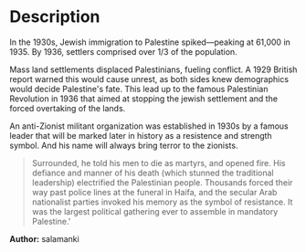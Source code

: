 # Description

In the 1930s, Jewish immigration to Palestine spiked—peaking at 61,000 in 1935. By 1936, settlers comprised over 1/3 of the population.

Mass land settlements displaced Palestinians, fueling conflict. A 1929 British report warned this would cause unrest, as both sides knew demographics would decide Palestine's fate.
This lead up to the famous Palestinian Revolution in 1936 that aimed at stopping the jewish settlement and the forced overtaking of the lands. 

An anti-Zionist militant organization was established in 1930s by a famous leader that will be marked later in history as a resistence and strength symbol. And his name will always bring terror to the zionists.

> Surrounded, he told his men to die as martyrs, and opened fire. His defiance and manner of his death (which stunned the traditional leadership) electrified the Palestinian people. Thousands forced their way past police lines at the funeral in Haifa, and the secular Arab nationalist parties invoked his memory as the symbol of resistance. It was the largest political gathering ever to assemble in mandatory Palestine.'


**Author:** salamanki